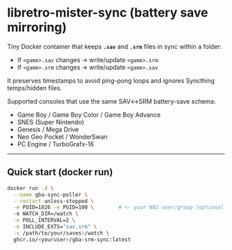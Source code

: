 # libretro-mister-sync (battery save mirroring)

Tiny Docker container that keeps **`.sav`** and **`.srm`** files in sync within a folder:
- If `<game>.sav` changes → write/update `<game>.srm`
- If `<game>.srm` changes → write/update `<game>.sav`

It preserves timestamps to avoid ping-pong loops and ignores Syncthing temps/hidden files.

Supported consoles that use the same SAV↔SRM battery-save schema: 
- Game Boy / Game Boy Color / Game Boy Advance
- SNES (Super Nintendo)
- Genesis / Mega Drive
- Neo Geo Pocket / WonderSwan
- PC Engine / TurboGrafx-16

---

## Quick start (docker run)

```bash
docker run -d \
  --name gba-sync-poller \
  --restart unless-stopped \
  -e PUID=1026 -e PGID=100 \        # <- your NAS user/group (optional but recommended)
  -e WATCH_DIR=/watch \
  -e POLL_INTERVAL=2 \
  -e INCLUDE_EXTS="sav,srm" \
  -v /path/to/your/saves:/watch \
  ghcr.io/<youruser>/gba-srm-sync:latest

